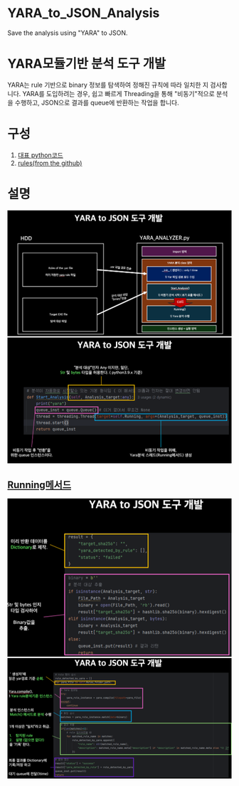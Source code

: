 # YARA_to_JSON_Analysis
Save the analysis using "YARA" to JSON.
# YARA모듈기반 분석 도구 개발
YARA는 rule 기반으로 binary 정보를 탐색하여 정해진 규칙에 따라 일치한 지 검사합니다. 
YARA를 도입하려는 경우, 쉽고 빠르게 Threading을 통해 "비동기"적으로 분석을 수행하고, JSON으로 결과를 queue에 반환하는 작업을 합니다.  

# 구성
1. [대표 python코드](https://github.com/lastime1650/YARA_to_JSON_Analysis/blob/main/codes/Intelligence_Analyzer.py)
2. [rules(from the github)](https://github.com/lastime1650/YARA_to_JSON_Analysis/blob/main/codes/Yara_rules.zip)


# 설명
![initial](https://github.com/lastime1650/YARA_to_JSON_Analysis/blob/main/images/image1.png)
![initial](https://github.com/lastime1650/YARA_to_JSON_Analysis/blob/main/images/image2.png)


## [Running메서드](https://github.com/lastime1650/YARA_to_JSON_Analysis/blob/ec209cbda567f62b53f4e97e977e6f9afbe033fb/codes/Intelligence_Analyzer.py#L30)
![initial](https://github.com/lastime1650/YARA_to_JSON_Analysis/blob/main/images/image3.png)
![initial](https://github.com/lastime1650/YARA_to_JSON_Analysis/blob/main/images/image4.png)

